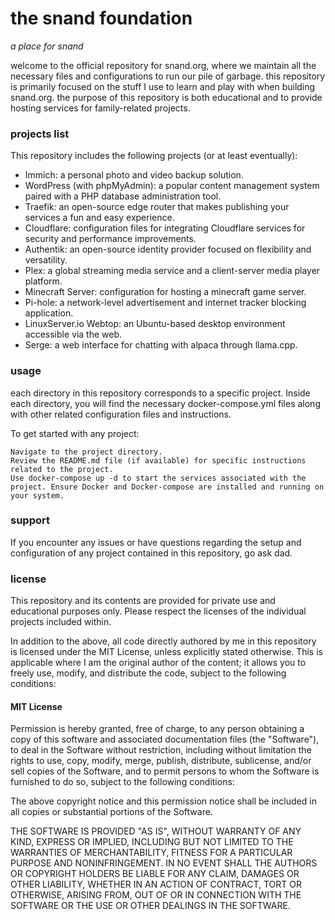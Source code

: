 # the snand foundation
*a place for snand*

welcome to the official repository for snand.org, where we maintain all the necessary files and configurations to run our pile of garbage. this repository is primarily focused on the stuff I use to learn and play with when building snand.org. the purpose of this repository is both educational and to provide hosting services for family-related projects.

### projects list

This repository includes the following projects (or at least eventually):

- Immich: a personal photo and video backup solution.
- WordPress (with phpMyAdmin): a popular content management system paired with a PHP database administration tool.
- Traefik: an open-source edge router that makes publishing your services a fun and easy experience.
- Cloudflare: configuration files for integrating Cloudflare services for security and performance improvements.
- Authentik: an open-source identity provider focused on flexibility and versatility.
- Plex: a global streaming media service and a client-server media player platform.
- Minecraft Server: configuration for hosting a minecraft game server.
- Pi-hole: a network-level advertisement and internet tracker blocking application.
- LinuxServer.io Webtop: an Ubuntu-based desktop environment accessible via the web.
- Serge: a web interface for chatting with alpaca through llama.cpp.

### usage

each directory in this repository corresponds to a specific project. Inside each directory, you will find the necessary docker-compose.yml files along with other related configuration files and instructions.

To get started with any project:

    Navigate to the project directory.
    Review the README.md file (if available) for specific instructions related to the project.
    Use docker-compose up -d to start the services associated with the project. Ensure Docker and Docker-compose are installed and running on your system.

### support

If you encounter any issues or have questions regarding the setup and configuration of any project contained in this repository, go ask dad.

### license

This repository and its contents are provided for private use and educational purposes only. Please respect the licenses of the individual projects included within.

In addition to the above, all code directly authored by me in this repository is licensed under the MIT License, unless explicitly stated otherwise. This is applicable where I am the original author of the content; it allows you to freely use, modify, and distribute the code, subject to the following conditions:

#### MIT License

Permission is hereby granted, free of charge, to any person obtaining a copy of this software and associated documentation files (the "Software"), to deal in the Software without restriction, including without limitation the rights to use, copy, modify, merge, publish, distribute, sublicense, and/or sell copies of the Software, and to permit persons to whom the Software is furnished to do so, subject to the following conditions:

The above copyright notice and this permission notice shall be included in all copies or substantial portions of the Software.

THE SOFTWARE IS PROVIDED "AS IS", WITHOUT WARRANTY OF ANY KIND, EXPRESS OR IMPLIED, INCLUDING BUT NOT LIMITED TO THE WARRANTIES OF MERCHANTABILITY, FITNESS FOR A PARTICULAR PURPOSE AND NONINFRINGEMENT. IN NO EVENT SHALL THE AUTHORS OR COPYRIGHT HOLDERS BE LIABLE FOR ANY CLAIM, DAMAGES OR OTHER LIABILITY, WHETHER IN AN ACTION OF CONTRACT, TORT OR OTHERWISE, ARISING FROM, OUT OF OR IN CONNECTION WITH THE SOFTWARE OR THE USE OR OTHER DEALINGS IN THE SOFTWARE.